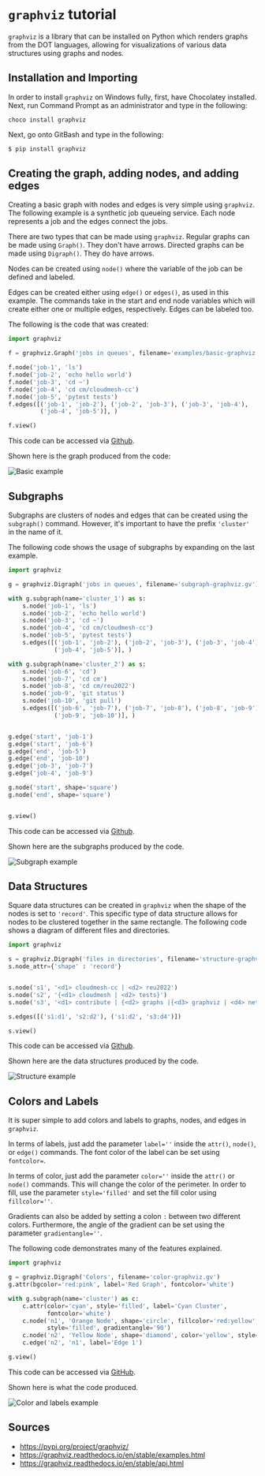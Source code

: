 # `graphviz` tutorial

`graphviz` is a library that can be installed on Python which renders graphs 
from the DOT languages, allowing for visualizations of various data 
structures using graphs and nodes. 

## Installation and Importing

In order to install `graphviz` on Windows fully, first, have Chocolatey 
installed. Next, run Command Prompt as an administrator and type in the 
following:

```
choco install graphviz
```

Next, go onto GitBash and type in the following:

```bash
$ pip install graphviz
```

## Creating the graph, adding nodes, and adding edges

Creating a basic graph with nodes and edges is very simple using `graphviz`.
The following example is a synthetic job queueing service. Each node 
represents a job and the edges connect the jobs. 

There are two types that can be made using `graphviz`. Regular graphs can be 
made using `Graph()`. They don't have arrows. Directed graphs can be made 
using `Digraph()`. They do have arrows.

Nodes can be created using `node()` where the variable of the job can be 
defined and labeled. 

Edges can be created either using `edge()` or `edges()`, as used in this 
example. The commands take in the start and end node variables which will 
create either one or multiple edges, respectively. Edges can be labeled too.

The following is the code that was created:

```python
import graphviz

f = graphviz.Graph('jobs in queues', filename='examples/basic-graphviz.gv')

f.node('job-1', 'ls')
f.node('job-2', 'echo hello world')
f.node('job-3', 'cd ~')
f.node('job-4', 'cd cm/cloudmesh-cc')
f.node('job-5', 'pytest tests')
f.edges([('job-1', 'job-2'), ('job-2', 'job-3'), ('job-3', 'job-4'),
         ('job-4', 'job-5')], )

f.view()
```

This code can be accessed via [Github](https://github.com/cybertraining-dsc/reu2022/blob/main/project/graphs/graphs-graphviz/test-graphviz.py).

Shown here is the graph produced from the code:

![Basic example](images/basic-graphviz-ex.png)


## Subgraphs

Subgraphs are clusters of nodes and edges that can be created using the 
`subgraph()` command. However, it's important to have the prefix `'cluster'` in 
the name of it.

The following code shows the usage of subgraphs by expanding on the last 
example.

```python
import graphviz

g = graphviz.Digraph('jobs in queues', filename='subgraph-graphviz.gv')

with g.subgraph(name='cluster_1') as s:
    s.node('job-1', 'ls')
    s.node('job-2', 'echo hello world')
    s.node('job-3', 'cd ~')
    s.node('job-4', 'cd cm/cloudmesh-cc')
    s.node('job-5', 'pytest tests')
    s.edges([('job-1', 'job-2'), ('job-2', 'job-3'), ('job-3', 'job-4'),
             ('job-4', 'job-5')], )

with g.subgraph(name='cluster_2') as s:
    s.node('job-6', 'cd')
    s.node('job-7', 'cd cm')
    s.node('job-8', 'cd cm/reu2022')
    s.node('job-9', 'git status')
    s.node('job-10', 'git pull')
    s.edges([('job-6', 'job-7'), ('job-7', 'job-8'), ('job-8', 'job-9'),
             ('job-9', 'job-10')], )


g.edge('start', 'job-1')
g.edge('start', 'job-6')
g.edge('end', 'job-5')
g.edge('end', 'job-10')
g.edge('job-3', 'job-7')
g.edge('job-4', 'job-9')

g.node('start', shape='square')
g.node('end', shape='square')


g.view()
```

This code can be accessed via [Github](https://github.com/cybertraining-dsc/reu2022/blob/main/project/graphs/graphs-graphviz/examples/subgraph-graphviz.py).

Shown here are the subgraphs produced by the code.

![Subgraph example](images/subgraph-graphviz-ex.png)


## Data Structures

Square data structures can be created in `graphviz` when the shape of the nodes
is set to `'record'`. This specific type of data structure allows for nodes 
to be clustered together in the same rectangle. The following code shows a 
diagram of different files and directories.

```python
import graphviz

s = graphviz.Digraph('files in directories', filename='structure-graphviz.gv')
s.node_attr={'shape' : 'record'}


s.node('s1', '<d1> cloudmesh-cc | <d2> reu2022')
s.node('s2', '{<d1> cloudmesh | <d2> tests}')
s.node('s3', '<d1> contribute | {<d2> graphs |{<d3> graphviz | <d4> networkx}}')

s.edges([('s1:d1', 's2:d2'), ('s1:d2', 's3:d4')])

s.view()
```

This code can be accessed via [Github](https://github.com/cybertraining-dsc/reu2022/blob/main/project/graphs/graphs-graphviz/examples/structure-graphviz.py).

Shown here are the data structures produced by the code.

![Structure example](images/structure-graphviz-ex.png)

## Colors and Labels

It is super simple to add colors and labels to graphs, nodes, and edges in 
`graphviz`. 

In terms of labels, just add the parameter `label=''` inside the `attr()`, 
`node()`, or `edge()` commands. The font color of the label can be set using 
`fontcolor=`. 

In terms of color, just add the parameter `color=''` inside the `attr()` or
`node()` commands. This will change the color of the perimeter. In order to 
fill, use the parameter `style='filled'` and set the fill color using 
`fillcolor=''`.

Gradients can also be added by setting a colon `:` between two different 
colors. Furthermore, the angle of the gradient can be set using the 
parameter `gradientangle=''`. 

The following code demonstrates many of the features explained.

```python
import graphviz

g = graphviz.Digraph('Colors', filename='color-graphviz.gv')
g.attr(bgcolor='red:pink', label='Red Graph', fontcolor='white')

with g.subgraph(name='cluster') as c:
    c.attr(color='cyan', style='filled', label='Cyan Cluster',
           fontcolor='white')
    c.node('n1', 'Orange Node', shape='circle', fillcolor='red:yellow',
           style='filled', gradientangle='90')
    c.node('n2', 'Yellow Node', shape='diamond', color='yellow', style='filled')
    c.edge('n2', 'n1', label='Edge 1')

g.view()
```

This code can be accessed via [GitHub](https://github.com/cybertraining-dsc/reu2022/blob/main/project/graphs/graphs-graphviz/examples/color-graphviz.py).

Shown here is what the code produced.

![Color and labels example](images/color-graphviz-ex.png)

## Sources

* https://pypi.org/project/graphviz/
* https://graphviz.readthedocs.io/en/stable/examples.html
* https://graphviz.readthedocs.io/en/stable/api.html